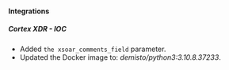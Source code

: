 
#### Integrations
##### Cortex XDR - IOC
- Added `the xsoar_comments_field` parameter.
- Updated the Docker image to: *demisto/python3:3.10.8.37233*.
